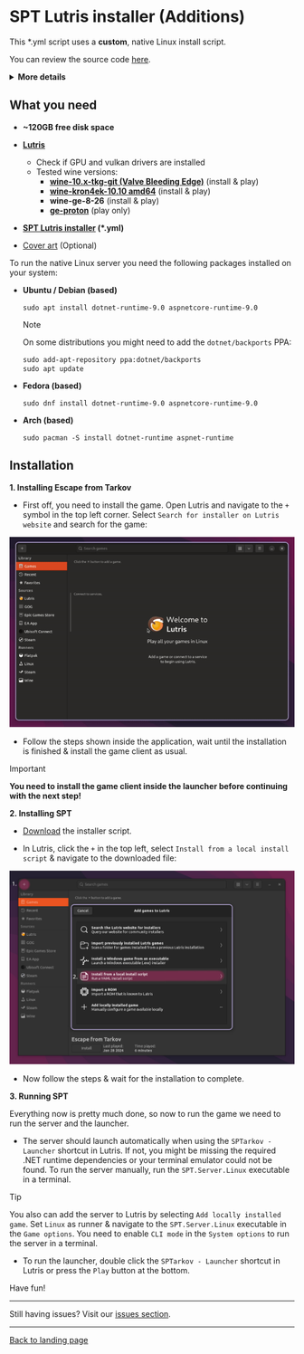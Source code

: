 
# SPT Lutris installer (Additions)


This *.yml script uses a **custom**, native Linux install script.

You can review the source code [here](../../scripts/spt-linux-additions).

<details>

**<summary>More details</summary>**

### Why using a custom installer script?

The initial reason for writting the script was to work around issues with the official `SPTInstaller` running through Wine.

There was a bug in most common Wine runners used by `Lutris` or `Bottles` that caused the patching process to fail randomly. To work around this, the user needed to manually install a custom Wine runner in Lutris and use it globally for the installation.

To get rid of this extra step and also improve on stability and usability, we began experimenting with patching game files on our own using `xdelta3` (now replaced by `hpatchz`) and the patch files included in the official patcher archive. Later, a custom installation script has been written as well.

### What are the advantages?

- Faster, more stable installation process
- Additional features, e.g.:
    - Native installer & patcher in a single script
    - Support for [reflinking](https://btrfs.readthedocs.io/en/latest/Reflink.html) on supported filesystems (e.g. btrfs)
    - Reinstall mode - creates a backup of user files and reinstalls the latest SPT version

### What about disadvantages?

- No standalone GUI - you either have to use the Lutris installer or the CLI to interact with the script.
- No official support on Discord or elsewhere by the mod developers

</details>

## What you need

- **~120GB free disk space**

- **[Lutris](https://lutris.net/downloads)**
    - Check if GPU and vulkan drivers are installed
    - Tested wine versions:
        - **[wine-10.x-tkg-git (Valve Bleeding Edge)](https://github.com/Frogging-Family/wine-tkg-git/actions/workflows/wine-valvexbe.yml)** (install & play)
        - **[wine-kron4ek-10.10 amd64](https://github.com/Kron4ek/Wine-Builds/releases/tag/10.10)** (install & play)
        - **wine-ge-8-26** (install & play)
        - **[ge-proton](https://github.com/GloriousEggroll/proton-ge-custom/releases)** (play only)

- **[SPT Lutris installer](../../installers/lutris-installer-additions.yml) (*.yml)**

- [Cover art](../../docs/lutris/cover_art.md) (Optional)

To run the native Linux server you need the following packages installed on your system:

- **Ubuntu / Debian (based)**
    ```
    sudo apt install dotnet-runtime-9.0 aspnetcore-runtime-9.0
    ```

    > [!NOTE]
    > On some distributions you might need to add the `dotnet/backports` PPA:

    ```
    sudo add-apt-repository ppa:dotnet/backports
    sudo apt update
    ```
- **Fedora (based)**
    ```
    sudo dnf install dotnet-runtime-9.0 aspnetcore-runtime-9.0
    ```

- **Arch (based)**
    ```
    sudo pacman -S install dotnet-runtime aspnet-runtime
    ```

## Installation

**1. Installing Escape from Tarkov**

- First off, you need to install the game. Open Lutris and navigate to the `+` symbol in the top left corner. Select `Search for installer on Lutris website` and search for the game:

<img src="../../media/lutris/tarkov.gif" width="580">

- Follow the steps shown inside the application, wait until the installation is finished & install the game client as usual.

> [!IMPORTANT]
> **You need to install the game client inside the launcher before continuing with the next step!**


**2. Installing SPT**

- [Download](../../installers/lutris-installer-additions.yml) the installer script.

- In Lutris, click the `+` in the top left, select `Install from a local install script` & navigate to the downloaded file:

<img src="../../media/lutris/install_script.jpg" alt="drawing" width="580"/>

- Now follow the steps & wait for the installation to complete.

**3. Running SPT**

Everything now is pretty much done, so now to run the game we need to run the server and the launcher.

- The server should launch automatically when using the `SPTarkov - Launcher` shortcut in Lutris. If not, you might be missing the required .NET runtime dependencies or your terminal emulator could not be found. To run the server manually, run the `SPT.Server.Linux` executable in a terminal.

> [!TIP]
> You also can add the server to Lutris by selecting `Add locally installed game`. Set `Linux` as runner & navigate to the `SPT.Server.Linux` executable in the `Game options`. You need to enable `CLI mode` in the `System options` to run the server in a terminal.

- To run the launcher, double click the `SPTarkov - Launcher` shortcut in Lutris or press the `Play` button at the bottom.

Have fun!

***
Still having issues? Visit our [issues section](../../docs/issues.md).

***
[Back to landing page](../../README.md)